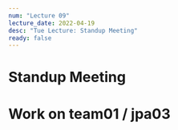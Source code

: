 ```yaml
---
num: "Lecture 09"
lecture_date: 2022-04-19
desc: "Tue Lecture: Standup Meeting"
ready: false
---
```



# Standup Meeting


# Work on team01 / jpa03


